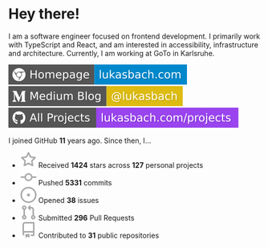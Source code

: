 # Hey there!

I am a software engineer focused on frontend development. I primarily work with TypeScript and React, and am interested in accessibility, infrastructure and architecture. Currently, I am working at GoTo in Karlsruhe.

[![Homepage](./icons/homepage.svg)](https://lukasbach.com)
[![Medium Blog](./icons/medium.svg)](https://medium.com/@lukasbach)
[![My Projects](./icons/projects.svg)](https://lukasbach.com/projects)

I joined GitHub **11** years ago. Since then, I...

- ![](./icons/star.svg) Received **1424** stars across **127** personal projects
- ![](./icons/commit.svg) Pushed **5331** commits
- ![](./icons/issues.svg) Opened **38** issues
- ![](./icons/pr.svg) Submitted **296** Pull Requests
- ![](./icons/repo.svg) Contributed to **31** public repositories
